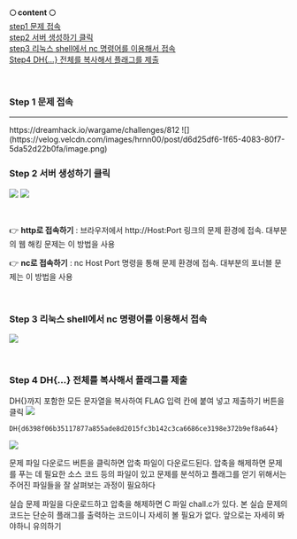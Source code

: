 **🌕 content 🌕** <br>
[step1 문제 접속](#Step-1-문제-접속) <br>
[step2 서버 생성하기 클릭](#Step-2-서버-생성하기-클릭) <br>
[step3 리눅스 shell에서 nc 명령어를 이용해서 접속](#Step-3-리눅스-shell에서-nc-명령어를-이용해서-접속) <br>
[Step4 DH{…} 전체를 복사해서 플래그를 제출](#Step-4-DH{…}-전체를-복사해서-플래그를-제출) <br>

<br>

### Step 1 문제 접속
<hr>
https://dreamhack.io/wargame/challenges/812
![](https://velog.velcdn.com/images/hrnn00/post/d6d25df6-1f65-4083-80f7-5da52d22b0fa/image.png)

<br>

### Step 2 서버 생성하기 클릭
![](https://velog.velcdn.com/images/hrnn00/post/5468722d-d48b-473a-a52b-ffe1c03222e0/image.png)
![](https://velog.velcdn.com/images/hrnn00/post/cb9bd637-73a8-4946-8b74-ffdf8a9d5a44/image.png)

<br>

👉 **http로 접속하기**
: 브라우저에서 http://Host:Port 링크의 문제 환경에 접속. 대부분의 웹 해킹 문제는 이 방법을 사용

👉 **nc로 접속하기**
: nc Host Port 명령을 통해 문제 환경에 접속. 대부분의 포너블 문제는 이 방법을 사용

<br>

### Step 3 리눅스 shell에서 nc 명령어를 이용해서 접속
![](https://velog.velcdn.com/images/hrnn00/post/6d034e72-c2c5-4b8c-a85c-24dcf2ec4e72/image.png)

<br>

### Step 4 DH{…} 전체를 복사해서 플래그를 제출
DH{}까지 포함한 모든 문자열을 복사하여 FLAG 입력 칸에 붙여 넣고 제출하기 버튼을 클릭
![](https://velog.velcdn.com/images/hrnn00/post/87583ca5-a041-4fa0-b2f6-7d1ce6e6079c/image.png)

```
DH{d6398f06b35117877a855ade8d2015fc3b142c3ca6686ce3198e372b9ef8a644}
```

![](https://velog.velcdn.com/images/hrnn00/post/d530bb75-ab5c-422b-a9ae-d96c4b11bc6e/image.png)

문제 파일 다운로드 버튼을 클릭하면 압축 파일이 다운로드된다. 압축을 해제하면 문제를 푸는 데 필요한 소스 코드 등의 파일이 있고 문제를 분석하고 플래그를 얻기 위해서는 주어진 파일들을 잘 살펴보는 과정이 필요하다

실습 문제 파일을 다운로드하고 압축을 해제하면 C 파일 chall.c가 있다. 본 실습 문제의 코드는 단순히 플래그를 출력하는 코드이니 자세히 볼 필요가 없다. 앞으로는 자세히 봐야하니 유의하기
